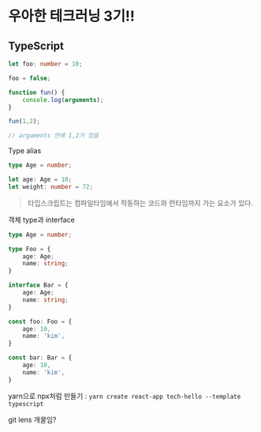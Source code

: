 # 우아한 테크러닝 3기!!

## TypeScript

``` typescript
let foo: number = 10;

foo = false;

function fun() {    
    console.log(arguments);
}

fun(1,2);

// arguments 안에 1,2가 있음
```

Type alias

``` typescript
type Age = number;

let age: Age = 10;
let weight: number = 72;
```

> 타입스크립트는 컴파일타임에서 작동하는 코드와 런타임까지 가는 요소가 있다.

객체 type과 interface

``` typescript
type Age = number;

type Foo = {
    age: Age;
    name: string;
}

interface Bar = {
    age: Age;
    name: string;
}

const foo: Foo = {
    age: 10,
    name: 'kim',
}

const bar: Bar = {
    age: 10,
    name: 'kim',
}
```

yarn으로 npx처럼 만들기 : `yarn create react-app tech-hello --template typescript`

git lens 개꿀임?
